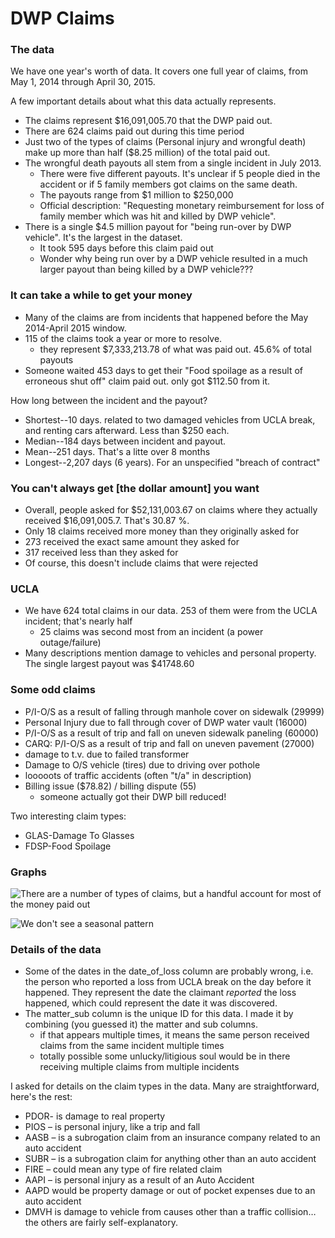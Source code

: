 # DWP Claims
### The data
We have one year's worth of data. It covers one full year of claims, from May 1, 2014 through April 30, 2015.

A few important details about what this data actually represents.

* The claims represent $16,091,005.70 that the DWP paid out.
* There are 624 claims paid out during this time period
* Just two of the types of claims (Personal injury and wrongful death) make up more than half ($8.25 million) of the total paid out.
* The wrongful death payouts all stem from a single incident in July 2013.
	* There were five different payouts. It's unclear if 5 people died in the accident or if 5 family members got claims on the same death.
	* The payouts range from $1 million to $250,000
	* Official description: "Requesting monetary reimbursement for loss of family member which was  hit and killed by DWP vehicle". 
* There is a single $4.5 million payout for "being run-over by DWP vehicle". It's the largest in the dataset.
	* It took 595 days before this claim paid out
	* Wonder why being run over by a DWP vehicle resulted in a much larger payout than being killed by a DWP vehicle???

### It can take a while to get your money
* Many of the claims are from incidents that happened before the May 2014-April 2015 window.
* 115 of the claims took a year or more to resolve.
	* they represent $7,333,213.78 of what was paid out. 45.6% of total payouts
* Someone waited 453 days to get their "Food spoilage as a result of erroneous shut off" claim paid out. only got $112.50 from it.

How long between the incident and the payout?

* Shortest--10 days. related to two damaged vehicles from UCLA break, and renting cars afterward. Less than $250 each.
* Median--184 days between incident and payout.
* Mean--251 days. That's a litte over 8 months
* Longest--2,207 days (6 years). For an unspecified "breach of contract"

### You can't always get [the dollar amount] you want
* Overall, people asked for $52,131,003.67 on claims where they actually received $16,091,005.7. That's 30.87 %.
* Only 18 claims received more money than they originally asked for
* 273 received the exact same amount they asked for
* 317 received less than they asked for
* Of course, this doesn't include claims that were rejected

### UCLA
* We have 624 total claims in our data. 253 of them were from the UCLA incident; that's nearly half
	* 25 claims was second most from an incident (a power outage/failure)
* Many descriptions mention damage to vehicles and personal property. The single largest payout was $41748.60

### Some odd claims    
* P/I-O/S as a result of falling through manhole cover on sidewalk (29999)
* Personal Injury due to fall through cover of DWP water vault (16000)
* P/I-O/S as a result of trip and fall on uneven sidewalk paneling (60000)
* CARQ:  P/I-O/S as a result of trip and fall on uneven pavement (27000)
* damage to t.v. due to failed transformer
* Damage to O/S vehicle (tires) due to driving over pothole
* looooots of traffic accidents (often "t/a" in description)
* Billing issue ($78.82) / billing dispute (55)
	* someone actually got their DWP bill reduced!

Two interesting claim types:

* GLAS-Damage To Glasses
* FDSP-Food Spoilage

### Graphs
![There are a number of types of claims, but a handful account for most of the money paid out](/imgs/paid_by_claim.png)

![We don't see a seasonal pattern](/imgs/claims_per_month.png)

### Details of the data
* Some of the dates in the date_of_loss column are probably wrong, i.e. the person who reported a loss from UCLA break on the day before it happened. They represent the date the claimant *reported* the loss happened, which could represent the date it was discovered.
* The matter_sub column is the unique ID for this data. I made it by combining (you guessed it) the matter and sub columns.
	* if that appears multiple times, it means the same person received claims from the same incident multiple times
	* totally possible some unlucky/litigious soul would be in there receiving multiple claims from multiple incidents

I asked for details on the claim types in the data. Many are straightforward, here's the rest:

* PDOR- is damage to real property
* PIOS – is personal injury, like a trip and fall
* AASB – is a subrogation claim from an insurance company related to an auto accident
* SUBR – is a subrogation claim for anything other than an auto accident
* FIRE – could mean any type of fire related claim
* AAPI – is personal injury as a result of an Auto Accident
* AAPD would be property damage or out of pocket expenses due to an auto accident
* DMVH is damage to vehicle from causes other than a traffic collision…the others are fairly self-explanatory.
